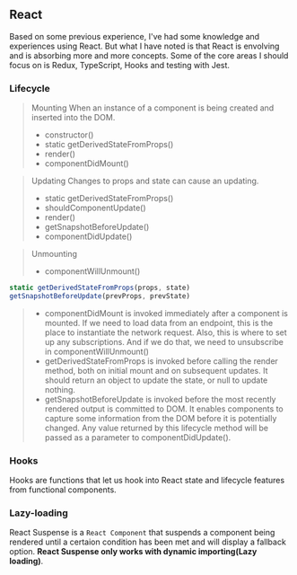 ## **React**

Based on some previous experience, I've had some knowledge and experiences using React. But what I have noted is that React is envolving and is absorbing more and more concepts. Some of the core areas I should focus on is Redux, TypeScript, Hooks and testing with Jest.

### **Lifecycle**
> Mounting
    When an instance of a component is being created and inserted into the DOM.
> - constructor()
> - static getDerivedStateFromProps()
> - render()
> - componentDidMount()

> Updating 
    Changes to props and state can cause an updating.
> - static getDerivedStateFromProps()
> - shouldComponentUpdate()
> - render()
> - getSnapshotBeforeUpdate()
> - componentDidUpdate()

> Unmounting
> - componentWillUnmount()

```JavaScript
static getDerivedStateFromProps(props, state)
getSnapshotBeforeUpdate(prevProps, prevState)
```
> - componentDidMount is invoked immediately after a component is mounted. If we need to load data from an endpoint, this is the place to instantiate the network request. Also, this is where to set up any subscriptions. And if we do that, we need to unsubscribe in componentWillUnmount()
> - getDerivedStateFromProps is invoked before calling the render method, both on initial mount and on subsequent updates. It should return an object to update the state, or null to update nothing.
> - getSnapshotBeforeUpdate is invoked before the most recently rendered output is committed to DOM. It enables components to capture some information from the DOM before it is potentially changed. Any value returned by this lifecycle method will be passed as a parameter to componentDidUpdate().

### **Hooks**
Hooks are functions that let us hook into React state and lifecycle features from functional components.

### **Lazy-loading**
React Suspense is a `React Component` that suspends a component being rendered until a certaion condition has been met and will display a fallback option. **React Suspense only works with dynamic importing(Lazy loading)**.